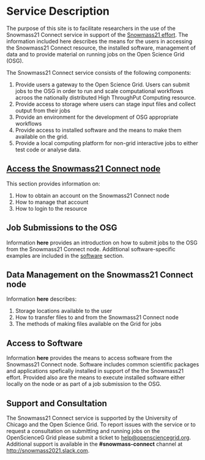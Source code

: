 # Service Description

The purpose of this site is to facilitate researchers in the use of the Snowmass21 Connect service in support of the [Snowmass21 effort](https://snowmass21.org/). The information included here describes the means for the users in accessing the Snowmass21 Connect resource, the installed software, management of data and to provide material on running jobs on the Open Science Grid (OSG). 

The Snowmass21 Connect service consists of the following components:

1. Provide users a gateway to the Open Science Grid. Users can submit jobs to the OSG in order to run and scale computational workflows acroos the nationally distributed High ThroughPut Computing resource.
2. Provide access to storage where users can stage input files and collect output from their jobs
3. Provide an environment for the development of OSG appropriate workflows
4. Provide access to installed software and the means to make them available on the grid.
5. Provide a local computing platform for non-grid interactive jobs to either test code or analyse data. 
  
## [Access the Snowmass21 Connect node](accounting.md)

This section provides information on:

1. How to obtain an account on the Snowmass21 Connect node
2. How to manage that account  
3. How to login to the resource

## Job Submissions to the OSG

Information **here** provides an introduction on how to submit jobs to the OSG from the Snowmass21 Connect node. Addittional software-specific examples are included in the [software](#Access-to-Software) section.

## Data Management on the Snowmass21 Connect node

Information **here** describes:

1. Storage locations available to the user
2. How to transfer files to and from the Snowmass21 Connect node
3. The methods of making files available on the Grid for jobs
                   
## Access to Software

Information **here** provides the means to access software from the Snowmass21 Connect node. Software includes common scientific packages and applications spefically installed in support of the the Snowmass21 effort. Provided also are the means to execute installed software either locally on the node or as part of a job submission to the OSG.

## Support and Consultation

The Snowmass21 Connect service is supported by the University of Chicago and the Open Science Grid. To report issues with the service or to request a consultation on submitting and running jobs on the OpenScienceG Grid please submit a ticket to <help@opensciencegrid.org>. Additional support is available in the **#snowmass-connect** channel at http://snowmass2021.slack.com.

